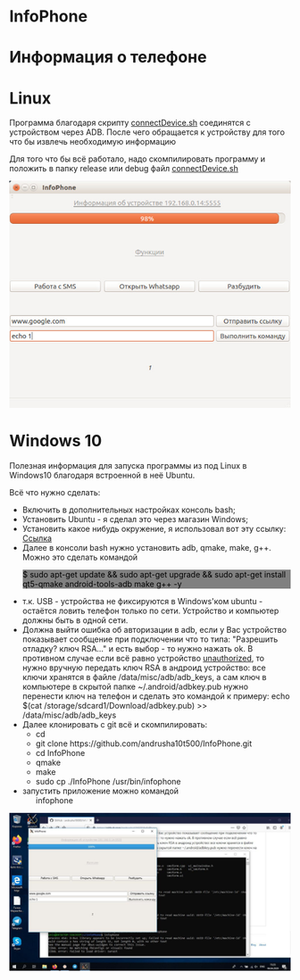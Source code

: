 # InfoPhone
<h1>Информация о телефоне</h1>
<p style="text-align: center"><h1>Linux</h1></p>
<p>Программа благодаря скрипту <ins>connectDevice.sh</ins> соединятся с устройством через ADB. После чего обращается к устройству для того что бы извлечь необходимую информацию</p>
<p>Для того что бы всё работало, надо скомпилировать программу и положить в папку release или debug файл <ins>connectDevice.sh</ins></p>

<p><img src="https://raw.githubusercontent.com/andrusha10t500/InfoPhone/master/InfoPhone.jpg" alt=""></p>

<p style="text-align: center"><h1>Windows 10</h1></p>
<p>Полезная информация для запуска программы из под Linux в Windows10 благодаря встроенной в неё Ubuntu.</p>
<p>Всё что нужно сделать:</p>
<ul>
        <li>
            Включить в дополнительных настройках консоль bash;
        </li>
        <li>
            Установить Ubuntu - я сделал это через магазин Windows;
        </li>
        <li>
            Установить какое нибудь окружение, я использовал вот эту ссылку:
            <a href="https://xakep.ru/2017/02/03/wsl-in-colors/">Ссылка</a>
        </li>
        <li>
            Далее в консоли bash нужно установить adb, qmake, make, g++. Можно это сделать командой <p ><div style="background: gray; color: black">$ sudo apt-get update && sudo apt-get upgrade && sudo apt-get install qt5-qmake android-tools-adb make g++ -y</div></p>
        </li>
        <li>
            т.к. USB - устройства не фиксируются в Windows'ком ubuntu - остаётся ловить телефон только по сети. Устройство и компьютер должны быть в одной сети.
        </li>
        <li>
            Должна выйти ошибка об авторизации в adb, если у Вас устройство показывает сообщение при подключении что то типа: "Разрешить отладку? ключ RSA..." и есть выбор - то нужно нажать ok.
            В противном случае если всё равно устройство <ins>unauthorized</ins>, то нужно вручную передать ключ RSA в андроид устройство: все ключи хранятся в файле /data/misc/adb/adb_keys, а сам ключ в компьютере в скрытой папке ~/.android/adbkey.pub
            нужно перенести ключ на телефон и сделать это командой к примеру: echo $(cat /storage/sdcard1/Download/adbkey.pub) >> /data/misc/adb/adb_keys
        </li>
        <li>
            Далее клонировать с git всё и скомпилировать:
            <ul>
                <li>
                    cd
                </li>
                <li>
                    git clone https://github.com/andrusha10t500/InfoPhone.git
                </li>
                <li>
                    cd InfoPhone
                </li>
                <li>
                    qmake
                </li>
                <li>
                    make
                </li>
                <li>
                    sudo cp ./InfoPhone /usr/bin/infophone
                </li>
            </ul>
        </li>
        <li>
            запустить приложение можно командой
            <ul>
                <l>
                    infophone
                </l>
            </ul>
        </li>
</ul>
<img src="https://raw.githubusercontent.com/andrusha10t500/InfoPhone/master/InfoPhoneWindows.jpg" alt="">